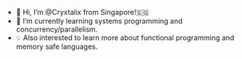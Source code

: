 - 👋 Hi, I’m @Cryxtalix from Singapore!:singapore:
- 🌱 I’m currently learning systems programming and concurrency/parallelism.
- 💡 Also interested to learn more about functional programming and memory safe languages.
<!---
- 💞️ I’m looking to collaborate on ...
- 📫 How to reach me ...
--->

<!---
Cryxtalix/Cryxtalix is a ✨ special ✨ repository because its `README.md` (this file) appears on your GitHub profile.
You can click the Preview link to take a look at your changes.
--->
